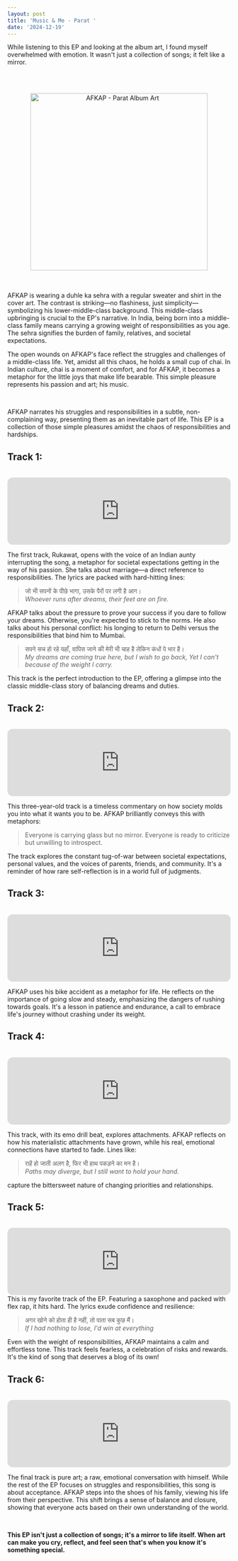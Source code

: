 ```yaml
---
layout: post
title: 'Music & Me - Parat '
date: '2024-12-19'
---
```


While listening to this EP and looking at the album art, I found myself overwhelmed with emotion. It wasn't just a collection of songs; it felt like a mirror.

<br>
<br>
<p align="center">
  <img src="http://theindianmusicdiaries.com/wp-content/smush-webp/2023/12/AFKAP-parat.jpg.webp" alt="AFKAP - Parat Album Art" width="400">
</p>

<br>
<br>
AFKAP is wearing a duhle ka sehra with a regular sweater and shirt in the cover art. The contrast is striking—no flashiness, just simplicity—symbolizing his lower-middle-class background. This middle-class upbringing is crucial to the EP's narrative. In India, being born into a middle-class family means carrying a growing weight of responsibilities as you age. The sehra signifies the burden of family, relatives, and societal expectations.

<br>

The open wounds on AFKAP's face reflect the struggles and challenges of a middle-class life. Yet, amidst all this chaos, he holds a small cup of chai. In Indian culture, chai is a moment of comfort, and for AFKAP, it becomes a metaphor for the little joys that make life bearable. This simple pleasure represents his passion and art; his music.

<br>

AFKAP narrates his struggles and responsibilities in a subtle, non-complaining way, presenting them as an inevitable part of life. This EP is a collection of those simple pleasures amidst the chaos of responsibilities and hardships.

## Track 1:
<br>

<iframe style="border-radius:12px" src="https://open.spotify.com/embed/track/4I7BdHJSsX4vPA0S3cCuWt?utm_source=generator" width="100%" height="152" frameBorder="0" allowfullscreen="" allow="autoplay; clipboard-write; encrypted-media; fullscreen; picture-in-picture" loading="lazy"></iframe>
<br>

The first track, Rukawat, opens with the voice of an Indian aunty interrupting the song, a metaphor for societal expectations getting in the way of his passion. She talks about marriage—a direct reference to responsibilities. The lyrics are packed with hard-hitting lines:


> जो भी सपनों के पीछे भागा, उसके पैरों पर लगी है आग।  
> *Whoever runs after dreams, their feet are on fire.*

AFKAP talks about the pressure to prove your success if you dare to follow your dreams. Otherwise, you're expected to stick to the norms. He also talks about his personal conflict: his longing to return to Delhi versus the responsibilities that bind him to Mumbai.

> सपने सच हो रहे यहाँ, वापिस जाने की मेरी भी चाह है लेकिन कंधों पे भार है।  
> *My dreams are coming true here, but I wish to go back, Yet I can't because of the weight I carry.*

This track is the perfect introduction to the EP, offering a glimpse into the classic middle-class story of balancing dreams and duties.

## Track 2:

<br>

<iframe style="border-radius:12px" src="https://open.spotify.com/embed/track/6M2E0pLMPyEjNgyUgMyDf6?utm_source=generator" width="100%" height="152" frameBorder="0" allowfullscreen="" allow="autoplay; clipboard-write; encrypted-media; fullscreen; picture-in-picture" loading="lazy"></iframe>

<br>

This three-year-old track is a timeless commentary on how society molds you into what it wants you to be. AFKAP brilliantly conveys this with metaphors:

> Everyone is carrying glass but no mirror. Everyone is ready to criticize but unwilling to introspect.

The track explores the constant tug-of-war between societal expectations, personal values, and the voices of parents, friends, and community. It's a reminder of how rare self-reflection is in a world full of judgments.

## Track 3:

<br>
<iframe style="border-radius:12px" src="https://open.spotify.com/embed/track/4eGiJtQcpdmsiBJAUvsSMW?utm_source=generator" width="100%" height="152" frameBorder="0" allowfullscreen="" allow="autoplay; clipboard-write; encrypted-media; fullscreen; picture-in-picture" loading="lazy"></iframe>
<br>

AFKAP uses his bike accident as a metaphor for life. He reflects on the importance of going slow and steady, emphasizing the dangers of rushing towards goals. It's a lesson in patience and endurance, a call to embrace life's journey without crashing under its weight.

## Track 4:

<br>
<iframe style="border-radius:12px" src="https://open.spotify.com/embed/track/1ZgkwdFj3mLvkvE7WswObI?utm_source=generator" width="100%" height="152" frameBorder="0" allowfullscreen="" allow="autoplay; clipboard-write; encrypted-media; fullscreen; picture-in-picture" loading="lazy"></iframe>
<br>

This track, with its emo drill beat, explores attachments. AFKAP reflects on how his materialistic attachments have grown, while his real, emotional connections have started to fade. Lines like:

> राहें हो जाती अलग है, फिर भी हाथ पकड़ने का मन है।  
> *Paths may diverge, but I still want to hold your hand.*

capture the bittersweet nature of changing priorities and relationships.

## Track 5:

<br>
<iframe style="border-radius:12px" src="https://open.spotify.com/embed/track/47I3fpVKJ3qRQuFgiKel0U?utm_source=generator" width="100%" height="152" frameBorder="0" allowfullscreen="" allow="autoplay; clipboard-write; encrypted-media; fullscreen; picture-in-picture" loading="lazy"></iframe>
<br>
This is my favorite track of the EP. Featuring a saxophone and packed with flex rap, it hits hard. The lyrics exude confidence and resilience:

> अगर खोने को होता ही है नहीं, तो पाता सब कुछ मैं।  
> *If I had nothing to lose, I'd win at everything*

Even with the weight of responsibilities, AFKAP maintains a calm and effortless tone. This track feels fearless, a celebration of risks and rewards. It's the kind of song that deserves a blog of its own!

## Track 6:

<br>
<iframe style="border-radius:12px" src="https://open.spotify.com/embed/track/0hH6iQRwZ1XP2cvDXMuEwv?utm_source=generator" width="100%" height="152" frameBorder="0" allowfullscreen="" allow="autoplay; clipboard-write; encrypted-media; fullscreen; picture-in-picture" loading="lazy"></iframe>
<br>

The final track is pure art; a raw, emotional conversation with himself. While the rest of the EP focuses on struggles and responsibilities, this song is about acceptance. AFKAP steps into the shoes of his family, viewing his life from their perspective. This shift brings a sense of balance and closure, showing that everyone acts based on their own understanding of the world.

<br>

**This EP isn't just a collection of songs; it's a mirror to life itself. When art can make you cry, reflect, and feel seen that's when you know it's something special.**

<br>